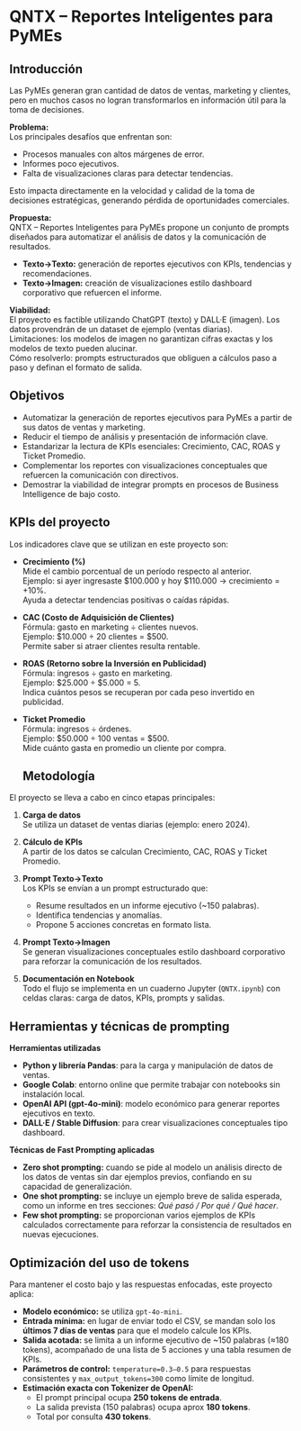 # QNTX – Reportes Inteligentes para PyMEs

## Introducción

Las PyMEs generan gran cantidad de datos de ventas, marketing y clientes, pero en muchos casos no logran transformarlos en información útil para la toma de decisiones.

**Problema:**  
Los principales desafíos que enfrentan son:
- Procesos manuales con altos márgenes de error.  
- Informes poco ejecutivos.  
- Falta de visualizaciones claras para detectar tendencias.  

Esto impacta directamente en la velocidad y calidad de la toma de decisiones estratégicas, generando pérdida de oportunidades comerciales.

**Propuesta:**  
QNTX – Reportes Inteligentes para PyMEs propone un conjunto de prompts diseñados para automatizar el análisis de datos y la comunicación de resultados.  
- **Texto→Texto:** generación de reportes ejecutivos con KPIs, tendencias y recomendaciones.  
- **Texto→Imagen:** creación de visualizaciones estilo dashboard corporativo que refuercen el informe.  

**Viabilidad:**  
El proyecto es factible utilizando ChatGPT (texto) y DALL·E (imagen). Los datos provendrán de un dataset de ejemplo (ventas diarias).  
Limitaciones: los modelos de imagen no garantizan cifras exactas y los modelos de texto pueden alucinar.  
Cómo resolverlo: prompts estructurados que obliguen a cálculos paso a paso y definan el formato de salida.

## Objetivos
- Automatizar la generación de reportes ejecutivos para PyMEs a partir de sus datos de ventas y marketing.  
- Reducir el tiempo de análisis y presentación de información clave.  
- Estandarizar la lectura de KPIs esenciales: Crecimiento, CAC, ROAS y Ticket Promedio.  
- Complementar los reportes con visualizaciones conceptuales que refuercen la comunicación con directivos.  
- Demostrar la viabilidad de integrar prompts en procesos de Business Intelligence de bajo costo.

## KPIs del proyecto

Los indicadores clave que se utilizan en este proyecto son:

- **Crecimiento (%)**  
  Mide el cambio porcentual de un período respecto al anterior.  
  Ejemplo: si ayer ingresaste $100.000 y hoy $110.000 → crecimiento = +10%.  
  Ayuda a detectar tendencias positivas o caídas rápidas.

- **CAC (Costo de Adquisición de Clientes)**  
  Fórmula: gasto en marketing ÷ clientes nuevos.  
  Ejemplo: $10.000 ÷ 20 clientes = $500.  
  Permite saber si atraer clientes resulta rentable.

- **ROAS (Retorno sobre la Inversión en Publicidad)**  
  Fórmula: ingresos ÷ gasto en marketing.  
  Ejemplo: $25.000 ÷ $5.000 = 5.  
  Indica cuántos pesos se recuperan por cada peso invertido en publicidad.

- **Ticket Promedio**  
  Fórmula: ingresos ÷ órdenes.  
  Ejemplo: $50.000 ÷ 100 ventas = $500.  
  Mide cuánto gasta en promedio un cliente por compra.

  ## Metodología

El proyecto se lleva a cabo en cinco etapas principales:

1. **Carga de datos**  
   Se utiliza un dataset de ventas diarias (ejemplo: enero 2024).  

2. **Cálculo de KPIs**  
   A partir de los datos se calculan Crecimiento, CAC, ROAS y Ticket Promedio.  

3. **Prompt Texto→Texto**  
   Los KPIs se envían a un prompt estructurado que:  
   - Resume resultados en un informe ejecutivo (~150 palabras).  
   - Identifica tendencias y anomalías.  
   - Propone 5 acciones concretas en formato lista.  

4. **Prompt Texto→Imagen**  
   Se generan visualizaciones conceptuales estilo dashboard corporativo para reforzar la comunicación de los resultados.  

5. **Documentación en Notebook**  
   Todo el flujo se implementa en un cuaderno Jupyter (`QNTX.ipynb`) con celdas claras: carga de datos, KPIs, prompts y salidas.

## Herramientas y técnicas de prompting

**Herramientas utilizadas**
- **Python y librería Pandas**: para la carga y manipulación de datos de ventas.  
- **Google Colab**: entorno online que permite trabajar con notebooks sin instalación local.  
- **OpenAI API (gpt-4o-mini)**: modelo económico para generar reportes ejecutivos en texto.  
- **DALL·E / Stable Diffusion**: para crear visualizaciones conceptuales tipo dashboard.  

**Técnicas de Fast Prompting aplicadas**
- **Zero shot prompting:** cuando se pide al modelo un análisis directo de los datos de ventas sin dar ejemplos previos, confiando en su capacidad de generalización.  
- **One shot prompting:** se incluye un ejemplo breve de salida esperada, como un informe en tres secciones: *Qué pasó / Por qué / Qué hacer*.  
- **Few shot prompting:** se proporcionan varios ejemplos de KPIs calculados correctamente para reforzar la consistencia de resultados en nuevas ejecuciones.  

## Optimización del uso de tokens

Para mantener el costo bajo y las respuestas enfocadas, este proyecto aplica:

- **Modelo económico:** se utiliza `gpt-4o-mini`.
- **Entrada mínima:** en lugar de enviar todo el CSV, se mandan solo los **últimos 7 días de ventas** para que el modelo calcule los KPIs.  
- **Salida acotada:** se limita a un informe ejecutivo de ~150 palabras (≈180 tokens), acompañado de una lista de 5 acciones y una tabla resumen de KPIs.  
- **Parámetros de control:** `temperature=0.3–0.5` para respuestas consistentes y `max_output_tokens=300` como límite de longitud.  
- **Estimación exacta con Tokenizer de OpenAI:**  
  - El prompt principal ocupa **250 tokens de entrada**.  
  - La salida prevista (150 palabras) ocupa aprox **180 tokens**.  
  - Total por consulta **430 tokens**.
  


